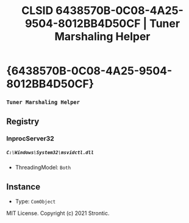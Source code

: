 ﻿---
title: "CLSID 6438570B-0C08-4A25-9504-8012BB4D50CF | Tuner Marshaling Helper"
excerpt: What is COM-Object CLSID 6438570B-0C08-4A25-9504-8012BB4D50CF?
---

# {6438570B-0C08-4A25-9504-8012BB4D50CF}

### `Tuner Marshaling Helper`

## Registry


### InprocServer32

##### `C:\Windows\System32\msvidctl.dll`
* ThreadingModel: `Both`

## Instance

* Type: `ComObject`

MIT License. Copyright (c) 2021 Strontic.


